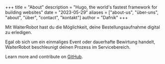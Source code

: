 +++
title = "About"
description = "Hugo, the world's fastest framework for building websites"
date = "2023-05-29"
aliases = ["about-us", "über-uns", "about", "über", "contact", "kontakt"]
author = "Dafnik"
+++

Mit WaiterRobot hast du die Möglichkeit, deine Bestellungsaufnahme digital zu erledigen.

Egal ob sich um ein einmaliges Event oder dauerhafte Bewirtung handelt, WaiterRobot beschleunigt deinen Prozess im Servicebereich.

Learn more and contribute on [GitHub](https://github.com/datepollsystems).
